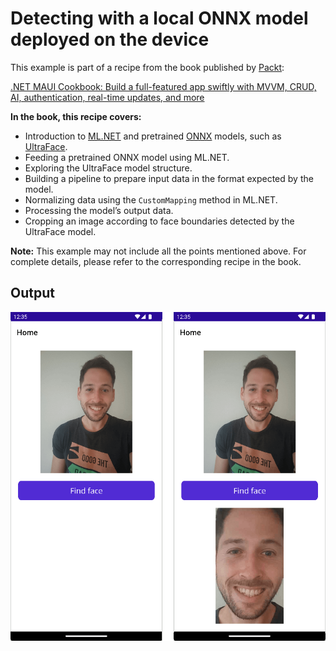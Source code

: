 # Detecting with a local ONNX model deployed on the device
This example is part of a recipe from the book published by [Packt](https://www.packtpub.com/en-us?utm_source=github):

[.NET MAUI Cookbook: Build a full-featured app swiftly with MVVM, CRUD, AI, authentication, real-time updates, and more](https://www.amazon.com/NET-MAUI-Cookbook-full-featured-authentication-ebook/dp/B0DHV34WQ5)

**In the book, this recipe covers:**
* Introduction to [ML.NET](https://learn.microsoft.com/en-us/dotnet/machine-learning/overview) and pretrained [ONNX](https://onnx.ai/) models, such as [UltraFace](https://github.com/onnx/models/tree/main/validated/vision/body_analysis/ultraface).
* Feeding a pretrained ONNX model using ML.NET.
* Exploring the UltraFace model structure.
* Building a pipeline to prepare input data in the format expected by the model.
* Normalizing data using the `CustomMapping` method in ML.NET.
* Processing the model’s output data.
* Cropping an image according to face boundaries detected by the UltraFace model.

**Note:** This example may not include all the points mentioned above. For complete details, please refer to the corresponding recipe in the book.

## Output
![Face Detection](/Images/Face%20Detection.png)
